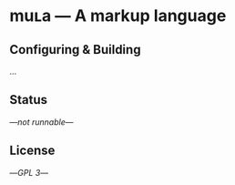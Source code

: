 # muʟa — A markup language

## Configuring & Building
…

## Status
—*not runnable*—

## License
—*GPL 3*—
